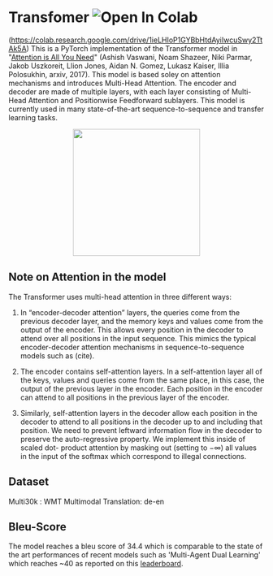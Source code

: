 # Transfomer ![Open In Colab](https://colab.research.google.com/assets/colab-badge.svg)
(https://colab.research.google.com/drive/1ieLHIoP1GYBbHtdAyiIwcuSwy2TtAk5A)
This is a PyTorch implementation of the Transformer model in "[Attention is All You Need](https://arxiv.org/abs/1706.03762)" (Ashish Vaswani, Noam Shazeer, Niki Parmar, Jakob Uszkoreit, Llion Jones, Aidan N. Gomez, Lukasz Kaiser, Illia Polosukhin, arxiv, 2017). This model is based soley on attention mechanisms and introduces Multi-Head Attention. The encoder and decoder are made of multiple layers, with each layer consisting of Multi-Head Attention and Positionwise Feedforward sublayers. This model is currently used in many state-of-the-art sequence-to-sequence and transfer learning tasks.  
<p align="center">
<img src="http://imgur.com/1krF2R6.png" width="250">
</p>  

## Note on Attention in the model
The Transformer uses multi-head attention in three different ways:   
1) In “encoder-decoder attention” layers, the queries come from the previous decoder layer, and the memory keys and values come from the output of the encoder. This allows every position in the decoder to attend over all positions in the input sequence. This mimics the typical encoder-decoder attention mechanisms in sequence-to-sequence models such as (cite).  

2) The encoder contains self-attention layers. In a self-attention layer all of the keys, values and queries come from the same place, in this case, the output of the previous layer in the encoder. Each position in the encoder can attend to all positions in the previous layer of the encoder.  

3) Similarly, self-attention layers in the decoder allow each position in the decoder to attend to all positions in the decoder up to and including that position. We need to prevent leftward information flow in the decoder to preserve the auto-regressive property. We implement this inside of scaled dot- product attention by masking out (setting to −∞) all values in the input of the softmax which correspond to illegal connections.  

## Dataset 
Multi30k : WMT Multimodal Translation: de-en
  
## Bleu-Score
The model reaches a bleu score of 34.4 which is comparable to the state of the art performances of recent models such as 'Multi-Agent Dual Learning' which reaches ~40 as reported on this [leaderboard](https://paperswithcode.com/sota/machine-translation-on-wmt2016-english-german).


